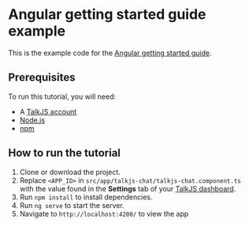 # Angular getting started guide example

This is the example code for the [Angular getting started guide]().

## Prerequisites

To run this tutorial, you will need:

- A [TalkJS account](https://talkjs.com/dashboard/login)
- [Node.js](https://nodejs.org/en)
- [npm](https://www.npmjs.com/)

## How to run the tutorial

1. Clone or download the project.
2. Replace `<APP_ID>` in `src/app/talkjs-chat/talkjs-chat.component.ts` with the value found in the **Settings** tab of your [TalkJS dashboard](https://talkjs.com/dashboard/login).
3. Run `npm install` to install dependencies.
4. Run `ng serve` to start the server.
5. Navigate to `http://localhost:4200/` to view the app
